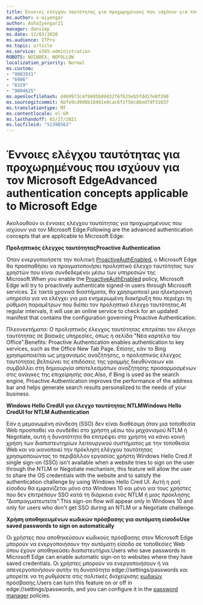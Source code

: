 ```yaml
---
title: Έννοιες ελέγχου ταυτότητας για προχωρημένους που ισχύουν για τον Microsoft Edge
ms.author: v-aiyengar
author: AshaIyengar21
manager: dansimp
ms.date: 12/03/2020
ms.audience: ITPro
ms.topic: article
ms.service: o365-administration
ROBOTS: NOINDEX, NOFOLLOW
localization_priority: Normal
ms.custom:
- "9003931"
- "6986"
- "8329"
- "9004625"
ms.openlocfilehash: d469973c4f8605b00d32f6f625eb5fdd17e8f390
ms.sourcegitcommit: 6bfe9cd9d0b18481e0cac6f1f5bc86ed7df31037
ms.translationtype: MT
ms.contentlocale: el-GR
ms.lasthandoff: 03/27/2021
ms.locfileid: "51398562"
---
```

# <a name="advanced-authentication-concepts-applicable-to-microsoft-edge"></a><span data-ttu-id="6349f-102">Έννοιες ελέγχου ταυτότητας για προχωρημένους που ισχύουν για τον Microsoft Edge</span><span class="sxs-lookup"><span data-stu-id="6349f-102">Advanced authentication concepts applicable to Microsoft Edge</span></span>

<span data-ttu-id="6349f-103">Ακολουθούν οι έννοιες ελέγχου ταυτότητας για προχωρημένους που ισχύουν για τον Microsoft Edge:</span><span class="sxs-lookup"><span data-stu-id="6349f-103">Following are the advanced authentication concepts that are applicable to Microsoft Edge:</span></span>

<span data-ttu-id="6349f-104">**Προληπτικός έλεγχος ταυτότητας**</span><span class="sxs-lookup"><span data-stu-id="6349f-104">**Proactive Authentication**</span></span>

<span data-ttu-id="6349f-105">Όταν ενεργοποιήσετε την πολιτική [ProactiveAuthEnabled,](https://go.microsoft.com/fwlink/?linkid=2134621) ο Microsoft Edge θα προσπαθήσει να πραγματοποιήσει προληπτικό έλεγχο ταυτότητας των χρηστών που είναι συνδεδεμένοι μέσω των υπηρεσιών της Microsoft.</span><span class="sxs-lookup"><span data-stu-id="6349f-105">When you enable the [ProactiveAuthEnabled](https://go.microsoft.com/fwlink/?linkid=2134621) policy, Microsoft Edge will try to proactively authenticate signed-in users through Microsoft services.</span></span> <span data-ttu-id="6349f-106">Σε τακτά χρονικά διαστήματα, θα χρησιμοποιεί μια ηλεκτρονική υπηρεσία για να ελέγχει για μια ενημερωμένη διακήρυξη που περιέχει τη ρύθμιση παραμέτρων που διέπει τον προληπτικό έλεγχο ταυτότητας.</span><span class="sxs-lookup"><span data-stu-id="6349f-106">At regular intervals, it will use an online service to check for an updated manifest that contains the configuration governing Proactive Authentication.</span></span>

<span data-ttu-id="6349f-107">Πλεονεκτήματα: Ο προληπτικός έλεγχος ταυτότητας επιτρέπει τον έλεγχο ταυτότητας σε βασικές υπηρεσίες, όπως η σελίδα "Νέα καρτέλα του Office".</span><span class="sxs-lookup"><span data-stu-id="6349f-107">Benefits: Proactive Authentication enables authentication to key services, such as the Office New Tab Page.</span></span> <span data-ttu-id="6349f-108">Επίσης, εάν το Bing χρησιμοποιείται ως μηχανισμός αναζήτησης, ο προληπτικός έλεγχος ταυτότητας βελτιώνει τις επιδόσεις της γραμμής διευθύνσεων και συμβάλλει στη δημιουργία αποτελεσμάτων αναζήτησης προσαρμοσμένων στις ανάγκες της επιχείρησής σας.</span><span class="sxs-lookup"><span data-stu-id="6349f-108">Also, if Bing is used as the search engine, Proactive Authentication improves the performance of the address bar and helps generate search results personalized to the needs of your business.</span></span>

<span data-ttu-id="6349f-109">**Windows Hello CredUI για έλεγχο ταυτότητας NTLM**</span><span class="sxs-lookup"><span data-stu-id="6349f-109">**Windows Hello CredUI for NTLM Authentication**</span></span>

<span data-ttu-id="6349f-110">Εάν η μεμονωμένη σύνδεση (SSO) δεν είναι διαθέσιμη όταν μια τοποθεσία Web προσπαθεί να συνδεθεί στο χρήστη μέσω του μηχανισμού NTLM ή Negotiate, αυτή η δυνατότητα θα επιτρέψει στο χρήστη να κάνει κοινή χρήση των διαπιστευτηρίων λειτουργικού συστήματος με την τοποθεσία Web και να ικανοποιεί την πρόκληση ελέγχου ταυτότητας χρησιμοποιώντας το περιβάλλον εργασίας χρήστη Windows Hello Cred.</span><span class="sxs-lookup"><span data-stu-id="6349f-110">If single sign-on (SSO) isn't available when a website tries to sign on the user through the NTLM or Negotiate mechanism, this feature will allow the user to share the OS credentials with the website and to satisfy the authentication challenge by using Windows Hello Cred UI.</span></span> <span data-ttu-id="6349f-111">Αυτή η ροή είσοδου θα εμφανίζεται μόνο στα Windows 10 και μόνο για τους χρήστες που δεν επιτρέπουν SSO κατά τη διάρκεια ενός NTLM ή μιας πρόκλησης "Διαπραγματευτείτε".</span><span class="sxs-lookup"><span data-stu-id="6349f-111">This sign-on flow will appear only in Windows 10 and only for users who don't get SSO during an NTLM or a Negotiate challenge.</span></span>

<span data-ttu-id="6349f-112">**Χρήση αποθηκευμένων κωδικών πρόσβασης για αυτόματη είσοδο**</span><span class="sxs-lookup"><span data-stu-id="6349f-112">**Use saved passwords to sign on automatically**</span></span>

<span data-ttu-id="6349f-113">Οι χρήστες που αποθηκεύσουν κωδικούς πρόσβασης στον Microsoft Edge μπορούν να ενεργοποιήσουν την αυτόματη είσοδο σε τοποθεσίες Web όπου έχουν αποθηκεύσει διαπιστευτήρια.</span><span class="sxs-lookup"><span data-stu-id="6349f-113">Users who save passwords in Microsoft Edge can enable automatic sign-on to websites where they have saved credentials.</span></span> <span data-ttu-id="6349f-114">Οι χρήστες μπορούν να ενεργοποιήσουν ή να απενεργοποιήσουν αυτήν τη δυνατότητα edge://settings/passwords και μπορείτε να τη ρυθμίσετε στις πολιτικές διαχείρισης [κωδικών](https://go.microsoft.com/fwlink/?linkid=2134622) πρόσβασης.</span><span class="sxs-lookup"><span data-stu-id="6349f-114">Users can turn this feature on or off in edge://settings/passwords, and you can configure it in the [password manager](https://go.microsoft.com/fwlink/?linkid=2134622) policies.</span></span>
